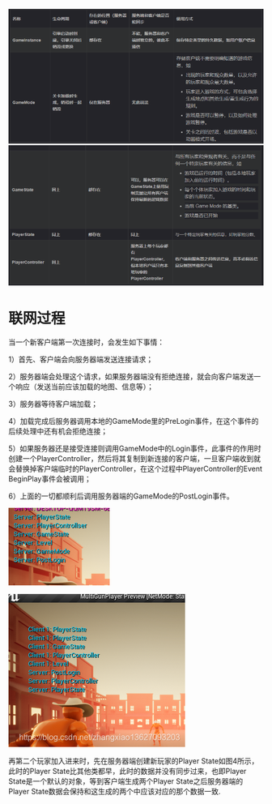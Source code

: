 ![](1.png)
![](2.png)

# 联网过程

当一个新客户端第一次连接时，会发生如下事情：

1）首先、客户端会向服务器端发送连接请求；

2）服务器端会处理这个请求，如果服务器端没有拒绝连接，就会向客户端发送一个响应（发送当前应该加载的地图、信息等）；

3）服务器等待客户端加载；

4）加载完成后服务器调用本地的GameMode里的PreLogin事件，在这个事件的后续处理中还有机会拒绝连接；

5）如果服务器还是接受连接则调用GameMode中的Login事件，此事件的作用时创建一个PlayerController，然后将其复制到新连接的客户端，一旦客户端收到就会替换掉客户端临时的PlayerController，在这个过程中PlayerController的Event BeginPlay事件会被调用；

6）上面的一切都顺利后调用服务器端的GameMode的PostLogin事件。

![](3.png)

![](4.png)

再第二个玩家加入进来时，先在服务器端创建新玩家的Player State如图4所示，此时的Player State比其他类都早，此时的数据并没有同步过来，也即Player State是一个默认的对象，等到客户端生成两个Player State之后服务器端的Player State数据会保持和这生成的两个中应该对应的那个数据一致.